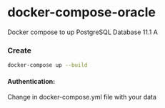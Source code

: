 # docker-compose-oracle
Docker compose to up PostgreSQL Database 11.1 A

### Create 
``` bash
docker-compose up --build
```

#### Authentication:
Change in docker-compose.yml file with your data
